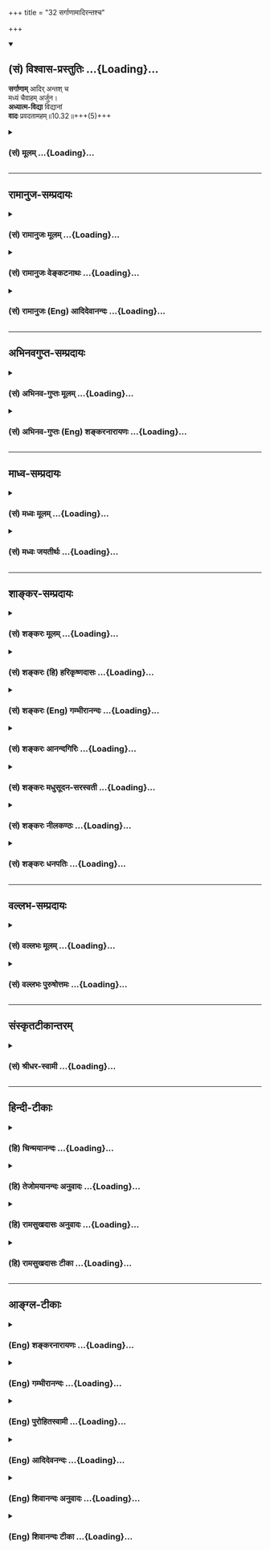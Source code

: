 +++
title = "32 सर्गाणामादिरन्तश्च"

+++
<div class="js_include" newlevelforh1="2" title="(सं) विश्वास-प्रस्तुतिः" unfilled url="/purANam_vaiShNavam/mahAbhAratam/06-bhIShma-parva/03-bhagavad-gItA-parva/saMskRtam/vishvAsa-prastutiH/10_vibhUti-vistAra-yoga/32_sargANAmAdirantas.md">
<details open><summary><h2>(सं) विश्वास-प्रस्तुतिः ...{Loading}...</h2></summary>

**सर्गाणाम्** आदिर् अन्तश् च  
मध्यं चैवाहम् अर्जुन।  
**अध्यात्म-विद्या** विद्यानां  
**वादः** प्रवदतामहम्॥10.32॥+++(5)+++
</details>
</div>
<div class="js_include collapsed" newlevelforh1="3" title="(सं) मूलम्" unfilled url="/purANam_vaiShNavam/mahAbhAratam/06-bhIShma-parva/03-bhagavad-gItA-parva/saMskRtam/mUlam/10_vibhUti-vistAra-yoga/32_sargANAmAdirantas.md">
<details><summary><h3>(सं) मूलम् ...{Loading}...</h3></summary>

सर्गाणामादिरन्तश्च मध्यं चैवाहमर्जुन।  
अध्यात्मविद्या विद्यानां वादः प्रवदतामहम्।।10.32।।
</details>
</div>


_________________
## रामानुज-सम्प्रदायः
<div class="js_include collapsed" newlevelforh1="3" title="(सं) रामानुजः मूलम्" unfilled url="/purANam_vaiShNavam/mahAbhAratam/06-bhIShma-parva/03-bhagavad-gItA-parva/saMskRtam/rAmAnujaH/mUlam/10_vibhUti-vistAra-yoga/32_sargANAmAdirantas.md">
<details><summary><h3>(सं) रामानुजः मूलम् ...{Loading}...</h3></summary>

।।10.32।। सृज्यन्ते इति सर्गाः; तेषाम् **आदिः** कारणम् सर्वदा
सृज्यमानानां सर्वेषां प्राणिनां तत्र तत्र स्रष्टारः अहम् **एव**
इत्यर्थः। तथा **अन्तः** सर्वदा संह्रियमाणानां तत्र तत्र संहर्तारः अपि
अहम् एव। तथा **च मध्यं** पालनं सर्वदा पाल्यमानानां पालयितारश्च **अहम्
एव** इत्यर्थः। श्रेयःसाधनभूतानां **विद्यानां** मध्ये
परमनिःश्रेयससाधनभूता **अध्यात्मविद्या** अहम् अस्मि। जल्पवितण्डादि
कुर्वतां तत्त्वनिर्णयाय प्रवृत्तो **वादः** यः सः **अहम्।**

</details>
</div>
<div class="js_include collapsed" newlevelforh1="3" title="(सं) रामानुजः वेङ्कटनाथः" unfilled url="/purANam_vaiShNavam/mahAbhAratam/06-bhIShma-parva/03-bhagavad-gItA-parva/saMskRtam/rAmAnujaH/venkaTanAthaH/10_vibhUti-vistAra-yoga/32_sargANAmAdirantas.md">
<details><summary><h3>(सं) रामानुजः वेङ्कटनाथः ...{Loading}...</h3></summary>

  
  
।।10.32।। सर्गशब्देन सृष्टिमात्रविवक्षायांआदिरन्तश्च
इत्यादिनाऽन्वयायोगात्कर्मार्थोऽत्र सर्गशब्द इत्याह -- सृज्यन्त इति सर्गा
इति। आदिमध्यान्तशब्दानामत्रावयवविशेषाद्यर्थता न युक्ता;
अनतिशयितार्थत्वात्। नापि कालविशेषार्थता; कालस्य वक्ष्यमाणत्वेनात्र
पृथग्व्यपदेशप्रयोजनाभावात्। न चोत्पत्त्यादिक्रियामात्रार्थता;उद्भवश्च
भविष्यताम्। \[10।34\] इति वक्ष्यमाणेन पौनरुक्त्यप्रसङ्गात्। न
चेश्वरस्यैव कारणत्वादिकमिहोच्यतेअहमादिश्च मध्यं च \[10।20\] इत्युपक्रमेण
कृतकरत्वात्। न चेदं सामान्यतस्तन्निगमनम्; उपर्युपरि वचनात्।
तस्माल्लोकसिद्धोत्पत्त्यादिहेतुपरत्वमेवोचितं लक्षणया।
तत्राप्युपादानकारणस्यबीजं मां सर्वभूतानाम् \[7।10\] इति वक्ष्यमाणत्वात्
() निमित्तकारणमात्रमिह विवक्षितम्। सर्गाणाम् इत्यविशेषवचनेन
सर्वदेशकालवर्तिसृज्यप्रतियोगिकसर्वनिमित्तकारणवर्गस्य
स्वाधीनत्वमभिप्रेतम्। तदेतदखिलमभिसंहितंसर्वदेत्यादिवाक्यत्रयेण।
अध्यात्मविद्या जीवपरमात्मयाथात्म्यविद्या; सा विषयतः फलतश्च
विद्यान्तरेभ्य उत्कृष्टा। प्रवदताम् इति नान्योन्यविवादमात्रं विवक्षितम्;
तत्र वादाख्यविशेषस्यास्मरणात्अध्यात्मविद्या विद्यानाम् इति
विद्याप्रसङ्गात्तदर्थकथाविषयत्वोपपत्तेः। न चसत्त्वं सत्त्ववताम्
\[10।36\] इतिवद्वादाख्यकथाविशेषवत्त्वमभिप्रेतम्
अन्यापेक्षयाऽतिशयसूचनसम्भवे तत्परित्यागायोगात्। अतःप्रवदताम् इति
कथात्रयसाधारणरूपमिह विवक्षितम् तदाहजल्पवितण्डादि
कुर्वतामिति। तत्त्वनिर्णयाय प्रवृत्त इत्यनेन
स्वल्पफलविजिगीषुकथातोऽतिशयितापवर्गपर्यवसितफलत्वेन
वादस्योत्कर्षप्रदर्शनम्।  
  

</details>
</div>
<div class="js_include collapsed" newlevelforh1="3" title="(सं) रामानुजः (Eng) आदिदेवानन्दः" unfilled url="/purANam_vaiShNavam/mahAbhAratam/06-bhIShma-parva/03-bhagavad-gItA-parva/saMskRtam/rAmAnujaH/english/AdidevAnandaH/10_vibhUti-vistAra-yoga/32_sargANAmAdirantas.md">
<details><summary><h3>(सं) रामानुजः (Eng) आदिदेवानन्दः ...{Loading}...</h3></summary>

10.32 Those that undergo creation are 'creatures'. Their beginning is the cause. The meaning is that, of the creatures which are being created at all times, I am Myself the creator. Similarly, I am the end, namely the destroyer of everyone of those who are being destroyed at all times.
Similarly I am the middle, namely, the sustentation. The meaning is, I am the sustainer of those who are being sustained at all times. Of those who indulge in Jalpa (argument) and Vitanda (perverse criticism) etc., I am the fair reasoning which determines the truth.

</details>
</div>


_________________
## अभिनवगुप्त-सम्प्रदायः
<div class="js_include collapsed" newlevelforh1="3" title="(सं) अभिनव-गुप्तः मूलम्" unfilled url="/purANam_vaiShNavam/mahAbhAratam/06-bhIShma-parva/03-bhagavad-gItA-parva/saMskRtam/abhinava-guptaH/mUlam/10_vibhUti-vistAra-yoga/32_sargANAmAdirantas.md">
<details><summary><h3>(सं) अभिनव-गुप्तः मूलम् ...{Loading}...</h3></summary>

।।10.19 -- 10.42।। हन्त ते कथयिष्यामीत्यादि जगत्स्थित इत्यन्तम्। अहमात्मा
(श्लो. 20) इत्यनेन व्यवच्छेदं वारयति। अन्यथा स्थावराणां हिमालय
इत्यादिवाक्येषु हिमालय एव भगवान् नान्य इति व्यवच्छेदेन;
निर्विभागत्वाभावात् ब्रह्मदर्शनं खण्डितम् अभविष्यत्। यतो यस्याखण्डाकारा
व्याप्तिस्तथा चेतसि,न उपारोहति; तां च \[यो\] जिज्ञासति
तस्यायमुपदेशग्रन्थः। तथाहि उपसंहारे ( उपसंहारेण)
भेदाभेदवादं,यद्यद्विभूतिमत्सत्त्वम् (श्लो -- 41) इत्यनेनाभिधाय;
पश्चादभेदमेवोपसंहरति अथवा बहुनैतेन -- विष्टभ्याहमिदं -- एकांशेन जगत्
स्थितः (श्लो -- 42) इति। उक्तं हि -- पादोऽस्य विश्वा भूतानि
त्रिपादस्यामृतं दिवि।। इति -- RV; X; 90; 3प्रजानां सृष्टिहेतुः सर्वमिदं
भगवत्तत्त्वमेव तैस्तेर्विचित्रै रूपैर्भाव्यमानं +++(S
तत्त्वमेतैस्तैर्विचित्रैः रूपैः ; N -- विचित्ररूपै -- )+++ सकलस्य +++(S;N
सकलमस्य)+++ विषयतां यातीति।

</details>
</div>
<div class="js_include collapsed" newlevelforh1="3" title="(सं) अभिनव-गुप्तः (Eng) शङ्करनारायणः" unfilled url="/purANam_vaiShNavam/mahAbhAratam/06-bhIShma-parva/03-bhagavad-gItA-parva/saMskRtam/abhinava-guptaH/english/shankaranArAyaNaH/10_vibhUti-vistAra-yoga/32_sargANAmAdirantas.md">
<details><summary><h3>(सं) अभिनव-गुप्तः (Eng) शङ्करनारायणः ...{Loading}...</h3></summary>

10.32 See Comment under 10.42

</details>
</div>


_________________
## माध्व-सम्प्रदायः
<div class="js_include collapsed" newlevelforh1="3" title="(सं) मध्वः मूलम्" unfilled url="/purANam_vaiShNavam/mahAbhAratam/06-bhIShma-parva/03-bhagavad-gItA-parva/saMskRtam/madhvaH/mUlam/10_vibhUti-vistAra-yoga/32_sargANAmAdirantas.md">
<details><summary><h3>(सं) मध्वः मूलम् ...{Loading}...</h3></summary>

।।10.32।। Sri Madhvacharya did not comment on this sloka.,

</details>
</div>
<div class="js_include collapsed" newlevelforh1="3" title="(सं) मध्वः जयतीर्थः" unfilled url="/purANam_vaiShNavam/mahAbhAratam/06-bhIShma-parva/03-bhagavad-gItA-parva/saMskRtam/madhvaH/jayatIrthaH/10_vibhUti-vistAra-yoga/32_sargANAmAdirantas.md">
<details><summary><h3>(सं) मध्वः जयतीर्थः ...{Loading}...</h3></summary>

।।10.32।। Sri Jayatirtha did not comment on this sloka.  
  

</details>
</div>


_________________
## शाङ्कर-सम्प्रदायः
<div class="js_include collapsed" newlevelforh1="3" title="(सं) शङ्करः मूलम्" unfilled url="/purANam_vaiShNavam/mahAbhAratam/06-bhIShma-parva/03-bhagavad-gItA-parva/saMskRtam/shankaraH/mUlam/10_vibhUti-vistAra-yoga/32_sargANAmAdirantas.md">
<details><summary><h3>(सं) शङ्करः मूलम् ...{Loading}...</h3></summary>

।।10.32।। --,सर्गाणां सृष्टीनाम् **आदिः अन्तश्च मध्यं चैव अहम्**
उत्पत्तिस्थितिलयाः अहम् **अर्जुन।** भूतानां जीवाधिष्ठितानामेव आदिः
अन्तश्च इत्याद्युक्तम् उपक्रमे; इह तु सर्वस्यैव सर्गमात्रस्य इति विशेषः।
**अध्यात्मविद्या विद्यानां** मोक्षार्थत्वात् प्रधानमस्मि। **वादः**
अर्थनिर्णयहेतुत्वात् **प्रवदतां** प्रधानम्; अतः सः **अहम्** अस्मि।
प्रवक्तृद्वारेण वदनभेदानामेव वादजल्पवितण्डानाम् इह ग्रहणं प्रवदताम्
इति।।

</details>
</div>
<div class="js_include collapsed" newlevelforh1="3" title="(सं) शङ्करः (हि) हरिकृष्णदासः" unfilled url="/purANam_vaiShNavam/mahAbhAratam/06-bhIShma-parva/03-bhagavad-gItA-parva/saMskRtam/shankaraH/hindI/harikRShNadAsaH/10_vibhUti-vistAra-yoga/32_sargANAmAdirantas.md">
<details><summary><h3>(सं) शङ्करः (हि) हरिकृष्णदासः ...{Loading}...</h3></summary>

।।10.32।। हे अर्जुन सृष्टियोंका आदि; अन्त और मध्य अर्थात् उत्पत्ति;
स्थिति और प्रलय मैं हूँ। आरम्भमें तो भगवान्ने अपनेको केवल चेतनाधिष्ठित
प्राणियोंका ही आदि; मध्य और अन्त बतलाया है; परन्तु यहाँ समस्त
जगत्मात्रका आदि; मध्य और अन्त बतलाते हैं; यह विशेषता है। समस्त
विद्याओंमें जो कि मोक्ष देनेवाली होनेके कारण प्रधान है; वह
अध्यात्मविद्या मैं हूँ। शंकासमाधान करनेके समय बोले जानेवाले वाक्योंमें
जो अर्थनिर्णयका हेतु होनेसे प्रधान है वह वाद नामक वाक्य मैं हूँ। यहाँ
प्रवदताम् इस पदसे वक्ताद्वारा बोले जानेवाले वाद; जल्प और वितण्डा -- इन
तीन प्रकारके वचनभेदोंका ही ग्रहण है ( बोलनेवालोंका नहीं )।

</details>
</div>
<div class="js_include collapsed" newlevelforh1="3" title="(सं) शङ्करः (Eng) गम्भीरानन्दः" unfilled url="/purANam_vaiShNavam/mahAbhAratam/06-bhIShma-parva/03-bhagavad-gItA-parva/saMskRtam/shankaraH/english/gambhIrAnandaH/10_vibhUti-vistAra-yoga/32_sargANAmAdirantas.md">
<details><summary><h3>(सं) शङ्करः (Eng) गम्भीरानन्दः ...{Loading}...</h3></summary>

10.32 O Arjuna sarganam, of creations; I am the adih, beginning; ca, and
; he antah, end; ca eva, as also; the madhyam, middle-I am the origin,
continuance and dissolution. At the commencement (verse 20) origin, end,
etc. only of things possessed of souls were spoken of, but here the
mention is of all creations in general. This is the difference.
Vidyanam, among knowledges; I am the adhyatma-vidya, knowledge of the
Self, it being the foremost because of its leading to liberation.
Pravadatam, of those who date; aham, I; am vadah, Vada, which is
preeminent since it is a means to determining true purport. Hence I am
that . By the word pravadatam are here meant the different kinds of date
held by dators, viz Vada, Jalpa, and Vitanda. \[Vada: discussion with
open-mindedness, with a veiw to determining true purport; jalpa:
pointless date; Vitanda: wrangling discussion. \[Jalpa is that mode of
date by which both parties establish their own viewpoint through direct
and indirect proofs, and refute the view of the opponent through
circumvention (Chala) and false generalization (Jati) and by pointing
out unfitness (of the opponent) tobe argued with (Nigraha-sthana). But
where one party establishes his viewpoint, and the other refutes it
through circumvention, false generalization and showing the unfitness of
the opponent to be argued with, without establishing his own views, that
is termed Vitanda. Jalpa and Vitanda result only in a trial of streangth
between the opponents, who are both desirous of victory, But the result
of Vada is the ascertainment of truth between the teacher and the
disciple or between others, both unbiased.-Gloss of Sridhara Swami on
this verse.\]-Tr.\]

</details>
</div>
<div class="js_include collapsed" newlevelforh1="3" title="(सं) शङ्करः आनन्दगिरिः" unfilled url="/purANam_vaiShNavam/mahAbhAratam/06-bhIShma-parva/03-bhagavad-gItA-parva/saMskRtam/shankaraH/AnandagiriH/10_vibhUti-vistAra-yoga/32_sargANAmAdirantas.md">
<details><summary><h3>(सं) शङ्करः आनन्दगिरिः ...{Loading}...</h3></summary>

।।10.32।। अहमादिश्चेत्यादावुक्तमेव पुनरिहोच्यते। तथाच न
पुनरुक्तिरित्याशङ्क्याह -- **भूतानामिति।** सर्गशब्देन सृज्यन्त इति
सर्वाणि कार्याणि गृह्यन्ते -- **अध्यात्मविद्येति।**
आत्मन्यन्तःकरणपरिणतिरविद्यानिवर्तिका गृहीता। प्रवदतां संबन्धी वादो
वीतरागकथा तत्त्वनिर्णयावसाना। यदा प्रवदतामिति लक्षणया कथाभेदोपादानं तदा
निर्धारणे षष्ठीत्याह -- **प्रवक्त्रिति।**

</details>
</div>
<div class="js_include collapsed" newlevelforh1="3" title="(सं) शङ्करः मधुसूदन-सरस्वती" unfilled url="/purANam_vaiShNavam/mahAbhAratam/06-bhIShma-parva/03-bhagavad-gItA-parva/saMskRtam/shankaraH/madhusUdana-sarasvatI/10_vibhUti-vistAra-yoga/32_sargANAmAdirantas.md">
<details><summary><h3>(सं) शङ्करः मधुसूदन-सरस्वती ...{Loading}...</h3></summary>

।।10.32।। सर्गाणामचेतनसृष्टीनामादिरन्तश्च मध्यं चोत्पत्तिस्थितिलया अहमेव।
हे अर्जुन; भूतानां जीवाविष्टानां चेतनत्वेन प्रसिद्धानामेवादिरन्तश्च
मध्यं चेत्युक्तमुपक्रमे। इह त्वचेतनसर्गाणामिति न पौनरुक्त्यम्। विद्यानां
मध्येऽध्यात्मविद्या मोक्षहेतुरात्मतत्त्वविद्याहम्। प्रवदतां
प्रवदत्संबन्धिनां कथाभेदानां वादजल्पवितण्डात्मकानां मध्ये वादोऽहम्।
भूतानामस्मि चेतनेत्यत्र यथा भूतशब्देन तत्संबन्धिनः परिणामा लक्षितास्तथेह
प्रवदच्छब्देन तत्संबन्धिनः कथाभेदा लक्ष्यन्ते। अतो निर्धारणोपपत्तिः।
यथाश्रुतेतूभयत्रापि संबन्धे षष्ठी। तत्र तत्त्वबुभुत्स्वोर्वीतरागयोः
सब्रह्मचारिणोर्गुरुशिष्ययोर्वा प्रमाणेन तर्केण च साधनदूषणात्मा
सपक्षप्रतिपक्षपरिग्रहस्तत्त्वनिर्णयपर्यन्तो वादः।
तदुक्तंप्रमाणतर्कसाधनोपालम्भः सिद्धान्ताविरुद्धः पञ्चावयवोपपन्नः
पक्षप्रतिपक्षपरिग्रहो वादः इति। वादफलस्य तत्त्वनिर्णयस्य
दुर्दुरूढवादिनिराकरणेन संरक्षणार्थं विजिगीषुकथे जल्पवितण्डे
जयपराजयमात्रपर्यन्ते। तदुक्तंतत्त्वाध्यवसायसंरक्षणार्थं जल्पवितण्डे
बीजप्ररोहसंरक्षणार्थं कण्टकशाखाप्रावरणवत् इति छलजातिनिग्रहस्थानैः
परपक्षो दूष्यत इति जल्पे वितण्डायां च समानम्। तत्र वितण्डायामेकेन
स्वपक्षः स्थाप्यत एव। अन्येन च स दूष्यत एव। जल्पेतूभाभ्यामपि स्वपक्षः
स्थाप्यत उभाभ्यामपि परपक्षो दूष्यत इति विशेषः।
तदुक्तंयथोक्तोपपन्नछलजातिनिग्रहस्थानसाधनोपालम्भो जल्पः;स
प्रतिपक्षस्थापनाहीनो वितण्डा इति; अतो वितण्डाद्वयशरीरत्वाज्जल्पोनाम नैका
कथा किंतु शक्त्यतिशयज्ञानार्थं समयबन्धमात्रेण प्रवर्तत इति खण्डनकाराः।
तत्त्वाध्यवसायपर्यवसायित्वेन तु वादस्य श्रेष्ठत्वमुक्तमेव।

</details>
</div>
<div class="js_include collapsed" newlevelforh1="3" title="(सं) शङ्करः नीलकण्ठः" unfilled url="/purANam_vaiShNavam/mahAbhAratam/06-bhIShma-parva/03-bhagavad-gItA-parva/saMskRtam/shankaraH/nIlakaNThaH/10_vibhUti-vistAra-yoga/32_sargANAmAdirantas.md">
<details><summary><h3>(सं) शङ्करः नीलकण्ठः ...{Loading}...</h3></summary>

।।10.32।। सर्गाणां भौतिकानां भूतानामादिरन्त इति प्रागेवोक्तत्वात्।
विद्यानां चतुर्दशसंख्यानां मध्ये अध्यात्मविद्या बन्धच्छेदहेतुत्वात्।
प्रवदतां प्रवक्तृद्वारेण वदनभेदा एव वादजल्पवितण्डा इह गृह्यन्ते। तेषां
मध्ये वादस्तत्त्वनिर्णयार्थत्वादहम्।

</details>
</div>
<div class="js_include collapsed" newlevelforh1="3" title="(सं) शङ्करः धनपतिः" unfilled url="/purANam_vaiShNavam/mahAbhAratam/06-bhIShma-parva/03-bhagavad-gItA-parva/saMskRtam/shankaraH/dhanapatiH/10_vibhUti-vistAra-yoga/32_sargANAmAdirantas.md">
<details><summary><h3>(सं) शङ्करः धनपतिः ...{Loading}...</h3></summary>

।।10.32।। सर्गाणां सृष्टीनामुत्पत्तिस्थिति प्रलयानाम्। अहं एतादृशोऽपि
परमार्थतः शुद्ध एवेति द्योतयन्नाह -- हे अर्जुनेति। एतज्ज्ञानं
शुद्धात्मज्ञानसाधनमिति वा संबोधनाशयः। अहमादिश्च मध्यं च भूतानामन्त एव च
इत्युपक्रमे भूतानां जीवविष्टानामहमाद्यादिरित्युक्तम्। इह तु सर्वस्यैव
सर्गमात्रस्येति न पौनरुक्त्यम्। नन्वहमादिश्च मध्यं चेत्यत्र
सृष्ट्यादिकर्तुत्वं परमैश्वर्यमुक्तं; अत्र तूत्प्तिप्रलयस्थितयो
मद्विभूतित्वेन ध्येया इत्युत्यते इति विशेष इत्यनेन प्रकारेण विशेष
आचार्यैः कुतो नोक्त इतिचेत् अद्यादिशब्दानामुभयत्रैकरुपत्वेन
विशेषाश्रुतत्वात्। उपक्रमे पर्वार्धभूतशब्दानुरोधेन भूतशब्दस्य
जीवाविष्टभूतबोधकत्वेन सृज्यमात्रबोधकसर्गशब्दे च विशेषस्य श्रुतत्वात्
श्रुतहान्यश्रुतकल्पनाभयादिति गृहाण। विद्यानामध्यात्मविद्याहमस्मि
मोक्षार्थत्कदध्यात्मविद्यायाः। प्रवतदामित्यनेन वादजल्पवितण्डानां
ग्रहणम्। वादादिस्वरुपबोधकामि गौतमसूत्राणि। प्रमाणतर्कसाधनोपालम्भः
सिद्धान्ताविरुद्धः पञचावयवोपपन्नः पक्षप्रतिपक्षपरिग्रहो वादः।
यथोक्तोपन्नः छलजातिनिग्रहस्थासाधनोपालम्भो जल्पः। सपक्षस्थापनहीना
वितण्डेति। पक्षप्रतिपक्षौ विप्रतिपत्तिकोटी तयोः परिग्रहो वादः
साधनोद्देश्यकोक्तिप्रत्युक्तिरुपवचनसंदर्भः। ननु तावन्मात्रं
कथान्तरसाधारणमत आह -- प्रमाणेत्यादिना। प्रत्यपादूह इत्यन्वयः। उपालम्भः
दूषणं प्रमाणतर्काभ्यां तद्रूपेण ज्ञाताभ्यां साधनोपालम्भौ यत्र स तथा।
ज्ञानमत्रानाहार्यं विवक्षितं सिद्धान्तेनाविरुद्धः पञ्चावयवैरुपपन्न
इत्येदाद्विशेषणद्वयं निग्रहस्थानविशेषनियमार्थम्। जल्पं लक्षयति -- यथेति।
यथोक्तेषु यदुपपन्नं तेनोपपन्न इत्यर्थः। तथाच प्रमाणतर्कसाधनोपालम्भः
पक्षप्रतिपक्षपरिग्रह इत्यस्य योग्यतया परामर्शः। प्रमाणतर्काभ्यां
तद्रूपेण ज्ञाताब्यां नतु ज्ञानेऽनाहार्यत्वं विवक्षितम्।
आरोपितप्रमाणभावेनापि जल्पस्य निर्वाहात्। छलदिभिः साधनस्य
परकीयानुमानस्योपालम्भो यत्रेत्यर्थः। छलेत्यादिना विजगीषुकथात्वं बोध्यते।
विजिगीषुर्हि छलादिकं करोति। तथा चोभयपक्षस्थापनवती विजगीषुकथा जल्प
इत्यर्थः। वितण्डां लक्षयति -- सेति। स जल्पः स्थापनद्वयवत्त्वं विहाय
जल्पैकदेशः। प्रतिपक्षोद्वितीयः पक्षस्थाच प्रतिपक्षस्थापनहीना विजिगीषुकथा
वितण्डेति। तथाचार्थनिर्णयहेतुत्वाद्वादस्य श्रेष्ठत्वाद्वादोऽहमस्मि।

</details>
</div>


_________________
## वल्लभ-सम्प्रदायः
<div class="js_include collapsed" newlevelforh1="3" title="(सं) वल्लभः मूलम्" unfilled url="/purANam_vaiShNavam/mahAbhAratam/06-bhIShma-parva/03-bhagavad-gItA-parva/saMskRtam/vallabhaH/mUlam/10_vibhUti-vistAra-yoga/32_sargANAmAdirantas.md">
<details><summary><h3>(सं) वल्लभः मूलम् ...{Loading}...</h3></summary>

।।10.32।। सर्गाणां पुष्टिप्रवाहमर्यादारूपाणां चाहमादिः कारणं;
उत्तमाङ्गकायरूपः पुष्टेः प्रवाहस्यान्तरमनोरूपः मर्यादायाः मध्यं हृदयं
वेदरूपः कारणम्। स्पष्टमन्यत्।

</details>
</div>
<div class="js_include collapsed" newlevelforh1="3" title="(सं) वल्लभः पुरुषोत्तमः" unfilled url="/purANam_vaiShNavam/mahAbhAratam/06-bhIShma-parva/03-bhagavad-gItA-parva/saMskRtam/vallabhaH/puruShottamaH/10_vibhUti-vistAra-yoga/32_sargANAmAdirantas.md">
<details><summary><h3>(सं) वल्लभः पुरुषोत्तमः ...{Loading}...</h3></summary>

  
  
।।10.32।। सर्गाणामिति। सृज्यन्त इति सर्गा भूतादयश्च। स त्रिविधः
कार्यसर्गः कारणसर्गः लीलात्मकश्च। तत्र कार्यसर्गो लौकिको
बहिस्सृष्टिरूपः; स च जीवनाशरूपत्वात् प्रलयात्मकः। कारणसर्गस्तु
मोक्षात्मकत्वादलौकिकः। तृतीयो भगवल्लीलात्मकः।
तत्राऽप्यवान्तरभेदास्तत्त्वकालजीवादिरूपाः सन्ति तेषां सर्गाणां मध्ये
आदिः कारणरूपोऽहम्। च पुनः। अन्तः रजोगुणात्मकब्रह्मकृतोऽन्तात्मकोऽप्यहम्।
मध्यं लीलात्मसर्गोऽहमेव; च मत्स्वरूपमेवेत्यर्थः। हे अर्जुन
मुक्त्यधिकारजातीय असताममुक्त्यर्थमेव सर्गत्रयं मद्रूपत्वेन
चिन्तयेत्यर्थः। अध्यात्मेति। विद्यानां सर्वासां मध्ये
अध्यात्मविद्याऽहमस्मि। प्रवदतां वादिनां वादः; वितण्डाजल्पपक्षत्रयमध्ये
वादस्तत्त्वस्वरूपनिर्णयात्मकोऽहमस्मि।

</details>
</div>


_________________
## संस्कृतटीकान्तरम्
<div class="js_include collapsed" newlevelforh1="3" title="(सं) श्रीधर-स्वामी" unfilled url="/purANam_vaiShNavam/mahAbhAratam/06-bhIShma-parva/03-bhagavad-gItA-parva/saMskRtam/shrIdhara-svAmI/10_vibhUti-vistAra-yoga/32_sargANAmAdirantas.md">
<details><summary><h3>(सं) श्रीधर-स्वामी ...{Loading}...</h3></summary>

।।10.32।।**सर्गाणामिति।** सृज्यन्त इति सर्गा आकाशादयस्तेषामादिरन्तश्च
मध्यं चैवाहम्। अहमादिश्च मध्यं चेत्यत्र सृष्ट्यादिकर्तृत्वं
पारमैश्वर्यमुक्तम्। अत्र तूत्पत्तिस्थितिलया मद्विभूतित्वेन ध्येया
इत्युच्यत इति विशेषः। अध्यात्मविद्या आत्मविद्या प्रवदतां वादिनां
संबन्धिन्यो वादजल्पवितण्डाख्यास्तिस्रः कथाः प्रसिद्धास्तासां मध्ये
वादोऽहम्। यत्र द्वाभ्यामपि प्रमाणतस्तर्कतश्च स्वपक्षः स्थाप्यते;
परपक्षश्छलजातिनिग्रहस्थानैर्दूष्यते स जल्पो नाम। यत्र त्वेकः स्वपक्षं
स्थापयत्यन्यस्तु छलजातिनिग्रहस्थानैस्तत्पक्षं दूषयति नतु स्वपक्षं साधयति
सा वितण्डा नाम कथा। तत्र जल्पवितण्डे विजिगीषमाणयोर्वादिनोः
शक्तिपरीक्षामात्रफले; वादस्तु वीतरागयोः शिष्याचार्ययोरन्ययोर्वा
तत्त्वनिर्णयफलश्च। अतोऽसौ श्रेष्ठत्वान्मद्विभूतिरित्यर्थः।

</details>
</div>


_________________
## हिन्दी-टीकाः
<div class="js_include collapsed" newlevelforh1="3" title="(हि) चिन्मयानन्दः" unfilled url="/purANam_vaiShNavam/mahAbhAratam/06-bhIShma-parva/03-bhagavad-gItA-parva/hindI/chinmayAnandaH/10_vibhUti-vistAra-yoga/32_sargANAmAdirantas.md">
<details><summary><h3>(हि) चिन्मयानन्दः ...{Loading}...</h3></summary>

।।10.32।। मैं सृष्टियों का आदि; अन्त और मध्य भी हूँ अपनी विभूतियों का
वर्णन प्रारम्भ करने के पूर्व भगवान् श्रीकृष्ण का सामान्य कथन ही यहाँ
प्रतिध्वनित होता है। वहाँ उन्होंने यह बताया है कि वे किस प्रकार प्रत्येक
वस्तु और प्राणी की आत्मा हैं जबकि यहाँ वे सम्पूर्ण सृष्टि के अधिष्ठान के
रूप में स्वयं का परिचय करा रहे हैं। कोई भी पदार्थ अपने मूल उपादानस्वरूप
ऋ़ा त्याग करके नहीं रह सकता। स्वर्ण के बिना आभूषण; समुद्र के बिना तरंग
और मिट्टी के बिना घट का अस्तित्व सिद्ध नहीं हो सकता। समस्त नाम और रूपों
में उनके उपादान कारण का होना अपरिहार्य है। उपर्युक्त कथन के द्वारा
भगवान् अपने सर्वभूतात्म भाव की दृष्टि से कहते हैं कि वे सृष्टियों के
आदि; मध्य और अवसान हैं। विश्व की उत्पत्ति; स्थिति और लय ये सब उनमें ही
होते हैं। जिस ज्ञानस्वरूप (चित्स्वरूप) के बिना अन्य वस्तुओं के ज्ञान
कदापि संभव नहीं हो सकते; उस चैतन्यस्वरूप का ज्ञान सब ज्ञानों का राजा
होना उपयुक्त ही है। सूर्यप्रकाश में ही समस्त वस्तुयें प्रकाशित होती हैं।
वस्तुओं पर सूर्यप्रकाश के परावर्तित होने से ही वे दर्शन के योग्य बन जाती
हैं। स्वाभाविक ही; भौतिक वस्तुओं के दर्शन में सूर्य सब नेत्रों का नेत्र
है। उसी प्रकार; सब विद्याओं में अध्यात्मविद्या को राजविद्या या
सर्वविद्याप्रतिष्ठा कहा गया है। मैं विवाद करने वालों में वाद हूँ
श्रीशंकराचार्य के अनुसार; यहाँ प्रयुक्त प्रवदताम् (विवाद करने वालों में)
शब्द से तात्पर्य विवाद के प्रकारों से है; व्यक्तियों से नहीं। जीवन के
सभी क्षेत्रों में विवाद के तीन प्रकार हैं जल्प; वितण्डा और वाद। जल्प
में; एक व्यक्ति प्रमाण और तर्क के द्वारा अपने पक्ष की स्थापना तथा विरोधी
पक्ष का छल आदि प्रकारों से खण्डन करता है। जब कोई एक व्यक्ति अपने पक्ष को
स्थापित करता है; और अन्य व्यक्ति छल आदि से केवल उसका खण्डन ही करता रहता
है; परन्तु अपना कोई पक्ष स्थापित नहीं करता; तब उसे वितण्डा कहते हैं।
गुरु शिष्य के मध्य अथवा अन्यों के मध्य तत्त्वनिर्णय के लिए जो
युक्तियुक्त विवाद होता है उसे वाद कहते हैं। इस प्रकार हम देखते हैं कि
जल्प और वितण्डा में उभय पक्ष का लक्ष्य केवल जयपराजय अथवा शक्ति परीक्षा
मात्र होता है; जब कि वाद का लक्ष्य तथा फल तत्त्व निर्णय है। अत; भगवान्
कहते हैं कि; मैं विवादों के प्रकारों में वाद हूँ। आगे

</details>
</div>
<div class="js_include collapsed" newlevelforh1="3" title="(हि) तेजोमयानन्दः अनुवादः" unfilled url="/purANam_vaiShNavam/mahAbhAratam/06-bhIShma-parva/03-bhagavad-gItA-parva/hindI/tejomayAnandaH/anuvAdaH/10_vibhUti-vistAra-yoga/32_sargANAmAdirantas.md">
<details><summary><h3>(हि) तेजोमयानन्दः अनुवादः ...{Loading}...</h3></summary>

।।10.32।। हे अर्जुन ! सृष्टियों का आदि, अन्त और मध्य भी मैं ही हूँ, मैं
विद्याओं में अध्यात्मविद्या और विवाद करने वालों में (अर्थात् विवाद के
प्रकारों में) मैं वाद हूँ।।

</details>
</div>
<div class="js_include collapsed" newlevelforh1="3" title="(हि) रामसुखदासः अनुवादः" unfilled url="/purANam_vaiShNavam/mahAbhAratam/06-bhIShma-parva/03-bhagavad-gItA-parva/hindI/rAmasukhadAsaH/anuvAdaH/10_vibhUti-vistAra-yoga/32_sargANAmAdirantas.md">
<details><summary><h3>(हि) रामसुखदासः अनुवादः ...{Loading}...</h3></summary>

।।10.32।। हे अर्जुन ! सम्पूर्ण सर्गोंके आदि, मध्य तथा अन्तमें मैं ही
हूँ। विद्याओंमें अध्यात्मविद्या और परस्पर शास्त्रार्थ
करनेवालोंका(तत्त्व-निर्णयके लिये किया जानेवाला) वाद मैं हूँ।

</details>
</div>
<div class="js_include collapsed" newlevelforh1="3" title="(हि) रामसुखदासः टीका" unfilled url="/purANam_vaiShNavam/mahAbhAratam/06-bhIShma-parva/03-bhagavad-gItA-parva/hindI/rAmasukhadAsaH/TIkA/10_vibhUti-vistAra-yoga/32_sargANAmAdirantas.md">
<details><summary><h3>(हि) रामसुखदासः टीका ...{Loading}...</h3></summary>

।।10.32।।***व्याख्या--*'सर्गाणामादिरन्तश्च मध्यं चैवाहम्'--**जितने सर्ग
और महासर्ग होते हैं अर्थात् जितने प्राणियोंकी उत्पत्ति होती है, उनके
आदिमें भी मैं रहता हूँ, उनके मध्यमें भी मैं रहता हूँ और उनके अन्तमें
(उनके लीन होनेपर) भी मैं रहता हूँ। तात्पर्य है कि सब कुछ वासुदेव ही है।
अतः मात्र संसारको, प्राणियोंको देखते ही भगवान्की याद आनी चाहिये।  
  
**'अध्यात्मविद्या विद्यानाम्'--**जिस विद्यासे मनुष्यका कल्याण हो जाता
है, वह अध्यात्मविद्या कहलाती है **(टिप्पणी प₀ 562)**। दूसरी सांसारिक
कितनी ही विद्याएँ पढ़ लेनेपर भी पढ़ना बाकी ही रहता है परन्तु इस
अध्यात्मविद्याके प्राप्त होनेपर पढ़ना अर्थात् जानना बाकी नहीं रहता।
इसलिये भगवान्ने इसको अपनी विभूति बताया है।

</details>
</div>


_________________
## आङ्ग्ल-टीकाः
<div class="js_include collapsed" newlevelforh1="3" title="(Eng) शङ्करनारायणः" unfilled url="/purANam_vaiShNavam/mahAbhAratam/06-bhIShma-parva/03-bhagavad-gItA-parva/english/shankaranArAyaNaH/10_vibhUti-vistAra-yoga/32_sargANAmAdirantas.md">
<details><summary><h3>(Eng) शङ्करनारायणः ...{Loading}...</h3></summary>

10.32. Of the creations, I am the beginning, the end and also the middle, O Arjuna ! Of the sciences, \[I am\] the science of the Self; of arguers, I am the argument.

</details>
</div>
<div class="js_include collapsed" newlevelforh1="3" title="(Eng) गम्भीरानन्दः" unfilled url="/purANam_vaiShNavam/mahAbhAratam/06-bhIShma-parva/03-bhagavad-gItA-parva/english/gambhIrAnandaH/10_vibhUti-vistAra-yoga/32_sargANAmAdirantas.md">
<details><summary><h3>(Eng) गम्भीरानन्दः ...{Loading}...</h3></summary>

10.32 O Arjuna, of creations I am the beginning and the end as also the middle, I am the knowledge of the Self among knowledge; of those who date I am vada.

</details>
</div>
<div class="js_include collapsed" newlevelforh1="3" title="(Eng) पुरोहितस्वामी" unfilled url="/purANam_vaiShNavam/mahAbhAratam/06-bhIShma-parva/03-bhagavad-gItA-parva/english/purohitasvAmI/10_vibhUti-vistAra-yoga/32_sargANAmAdirantas.md">
<details><summary><h3>(Eng) पुरोहितस्वामी ...{Loading}...</h3></summary>

10.32 I am the Beginning, the Middle and the End in creation; among sciences, I am the science of Spirituality; I am the Discussion among disputants.

</details>
</div>
<div class="js_include collapsed" newlevelforh1="3" title="(Eng) आदिदेवनन्दः" unfilled url="/purANam_vaiShNavam/mahAbhAratam/06-bhIShma-parva/03-bhagavad-gItA-parva/english/AdidevanandaH/10_vibhUti-vistAra-yoga/32_sargANAmAdirantas.md">
<details><summary><h3>(Eng) आदिदेवनन्दः ...{Loading}...</h3></summary>

10.32 Of creatures, I am the beginning and the end, and also the middle,
O Arjuna. Of sciences I am the science of self (of the individual and Universal Self). Of those who argue, I am the fair reasoning.

</details>
</div>
<div class="js_include collapsed" newlevelforh1="3" title="(Eng) शिवानन्दः अनुवादः" unfilled url="/purANam_vaiShNavam/mahAbhAratam/06-bhIShma-parva/03-bhagavad-gItA-parva/english/shivAnandaH/anuvAdaH/10_vibhUti-vistAra-yoga/32_sargANAmAdirantas.md">
<details><summary><h3>(Eng) शिवानन्दः अनुवादः ...{Loading}...</h3></summary>

10.32 Among creations I am the beginning, the middle and also the end, O Arjuna; among the sciences I am the science of the Self; and I am the logic among controversialists.

</details>
</div>
<div class="js_include collapsed" newlevelforh1="3" title="(Eng) शिवानन्दः टीका" unfilled url="/purANam_vaiShNavam/mahAbhAratam/06-bhIShma-parva/03-bhagavad-gItA-parva/english/shivAnandaH/TIkA/10_vibhUti-vistAra-yoga/32_sargANAmAdirantas.md">
<details><summary><h3>(Eng) शिवानन्दः टीका ...{Loading}...</h3></summary>

10.32 सर्गाणाम् among creations; आदिः the beginning; अन्तः the end; च
and; मध्यम् the middle; च and; एव also; अहम् I; अर्जुन O Arjuna;
अध्यात्मविद्या the science of the Self; विद्यानाम् among sciences; वादः
logic; प्रवदताम् among controversialists; अहम् I.Commentary I am the metaphysics among all sciences. I am knowledge of the Self among all branches of knowledge. I am the argument of dators. I am the logic of disputants. I am the speech of orators.In verse 20 above the Lord says;
I am the beginning; the middle and the end of the whole movable and immovable creation. Here the whole creation in general is referred to.As the knowledge of the Self leads to the attainment of the final beatitude of life or salvation; it is the chief among all branches of knowledge.Pravadatam By the word controversialists; we should here understand the various kinds of people using various kinds of argumentation in logic such as Vada; Jalpa and Vitanda. Yada is a way of arguing by which one gets at the truth of a certain estion. The aspirants who are free from RagaDvesha and jealousy raise amongst themselves estions and answers and enter into discussions on philosophical problems in order to ascertain and understand the nature of the Truth. They do not argue in order to gain victory over one another. This is Vada. Jalpa is wrangling in which one asserts his own opinion and refutes that of his opponent. Vitanda is idle carping at the arguments of ones opponents. No attempt is made to establish the other side of the estion. In Jalpa and Vitanda one tries to defeat another.
There is desire for victory.

</details>
</div>
